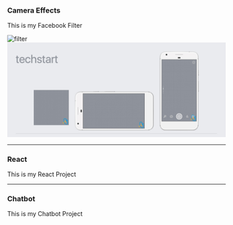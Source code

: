 
### Camera Effects

This is my Facebook Filter

![filter](https://github.com/fbgitbritt/images/blob/master/techstart%20filter.jpg ) 
![Alt text](/images/techstartFilter.jpg?raw=true "Optional Title")


***

### React

This is my React Project

***

### Chatbot

This is my Chatbot Project
